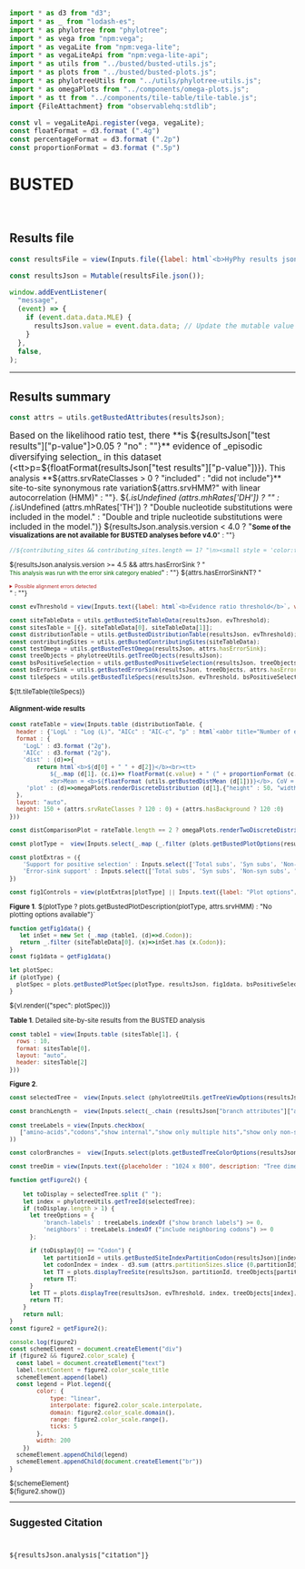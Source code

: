 ```js
import * as d3 from "d3";
import * as _ from "lodash-es";
import * as phylotree from "phylotree";
import * as vega from "npm:vega";
import * as vegaLite from "npm:vega-lite";
import * as vegaLiteApi from "npm:vega-lite-api";
import * as utils from "../busted/busted-utils.js";
import * as plots from "../busted/busted-plots.js";
import * as phylotreeUtils from "../utils/phylotree-utils.js";
import * as omegaPlots from "../components/omega-plots.js";
import * as tt from "../components/tile-table/tile-table.js";
import {FileAttachment} from "observablehq:stdlib";
```

```js
const vl = vegaLiteApi.register(vega, vegaLite);
const floatFormat = d3.format (".4g")
const percentageFormat = d3.format (".2p")
const proportionFormat = d3.format (".5p")
```

# BUSTED
<br>

## Results file

```js
const resultsFile = view(Inputs.file({label: html`<b>HyPhy results json:</b>`, accept: ".json", required: true}));
```

```js
const resultsJson = Mutable(resultsFile.json());
```

```js
window.addEventListener(
  "message",
  (event) => {
    if (event.data.data.MLE) {
      resultsJson.value = event.data.data; // Update the mutable value
    }
  },
  false,
);
```
<hr>

## Results summary

```js
const attrs = utils.getBustedAttributes(resultsJson);
```

<span style = 'font-size: 110%;'>Based on the likelihood ratio test, there **is ${resultsJson["test results"]["p-value"]>0.05 ? "no" : ""}** evidence of _episodic diversifying selection_ in this dataset (<tt>p=${floatFormat(resultsJson["test results"]["p-value"])}</tt>).
</span>This analysis **${attrs.srvRateClasses > 0 ? "included" : "did not include"}** site-to-site synonymous rate variation${attrs.srvHMM?" with linear autocorrelation (HMM)" : ""}. ${_.isUndefined (attrs.mhRates['DH']) ? "" : (_.isUndefined (attrs.mhRates['TH']) ? "Double nucleotide substitutions were included in the model." : "Double and triple nucleotide substitutions were included in the model.")}
${resultsJson.analysis.version < 4.0 ? "<small><b>Some of the visualizations are not available for BUSTED analyses before v4.0</b>" : ""} 

```js
//${contributing_sites && contributing_sites.length == 1? "\n><small style = 'color:firebrick'><i class='icon-fire icons'></i>Most of the statistical signal for episodic diversifying selection in this alignment is derived from a single codon site (**codon " + (1+contributing_sites[0])  + "**). This could be a sign of possible data quality issues, or outsized influence of a few substitutions, especially if they involve replacing multiple nucleotides along a short branch. You may want to examine the alignment at this site using BUSTED visualization tools, performing model-averaged inference, or rerunning the alignment with data at that site masked to confirm robustness of the result</small>" : ""} 
```

${resultsJson.analysis.version >= 4.5 && attrs.hasErrorSink ? "<br><small style = 'color:darkgreen'>This analysis was run with the error sink category enabled</small>" : ""}
${attrs.hasErrorSinkNT? "<details><summary style='background-color: 0xCCC; color: firebrick; font-size: 0.75em;'>Possible alignment errors detected</summary><span style='background-color: 0xCCC; color: darkorange; font-size: 0.75em;'>A " +proportionFormat (utils.getBustedErrorSinkRate ("Test")["proportion"]) + " fraction of the alignment (test branches" + (attrs.hasBackground ? ", and " + proportionFormat (utils.getBustedErrorSinkRate ("Background")["proportion"]) + " of background branches)"  : ")" ) + " was placed in the <b>error sink</b> rate class, meaning that misalignment or other data quality issues may be present. You may use exploratory plots and other components on this page to further explore this.</span></details>" : ""}

```js
const evThreshold = view(Inputs.text({label: html`<b>Evidence ratio threshold</b>`, value: "10", submit: "Update"}))
```

```js
const siteTableData = utils.getBustedSiteTableData(resultsJson, evThreshold);
const sitesTable = [{}, siteTableData[0], siteTableData[1]];
const distributionTable = utils.getBustedDistributionTable(resultsJson, evThreshold);
const contributingSites = utils.getBustedContributingSites(siteTableData);
const testOmega = utils.getBustedTestOmega(resultsJson, attrs.hasErrorSink);
const treeObjects = phylotreeUtils.getTreeObjects(resultsJson);
const bsPositiveSelection = utils.getBustedPositiveSelection(resultsJson, treeObjects, testOmega, attrs.hasErrorSink);
const bsErrorSink = utils.getBustedErrorSink(resultsJson, treeObjects, attrs.hasErrorSinkNT);
const tileSpecs = utils.getBustedTileSpecs(resultsJson, evThreshold, bsPositiveSelection, contributingSites);

```

<div>${tt.tileTable(tileSpecs)}</div>

#### Alignment-wide results

```js
const rateTable = view(Inputs.table (distributionTable, {
  header : {'LogL' : "Log (L)", "AICc" : "AIC-c", "p" : html`<abbr title="Number of estimated parameters">Params.</abbr`, "dist" : "Rate distribution", "plot" : "Rate plot"},
  format : {
    'LogL' : d3.format ("2g"),
    'AICc' : d3.format ("2g"),
    'dist' : (d)=>{
        return html`<b>${d[0] + " " + d[2]}</b><br><tt>
            ${_.map (d[1], (c,i)=> floatFormat(c.value) + " (" + proportionFormat (c.weight) + ") ")}
            <br>Mean = <b>${floatFormat (utils.getBustedDistMean (d[1]))}</b>, CoV = <b>${floatFormat (Math.sqrt (utils.getBustedDistVar (d[1]))/utils.getBustedDistMean (d[1]))}</b></tt>`},
     'plot' : (d)=>omegaPlots.renderDiscreteDistribution (d[1],{"height" : 50, "width" : 150, "scale" : "sqrt", "ref" : d[0].length == 0 ? [null] : [1]})
  },
  layout: "auto",
  height: 150 + (attrs.srvRateClasses ? 120 : 0) + (attrs.hasBackground ? 120 :0)
}))
```

```js
const distComparisonPlot = rateTable.length == 2 ? omegaPlots.renderTwoDiscreteDistributions (rateTable[0].dist[1],rateTable[1].dist[1],{"label" : {"chart" : rateTable[0].plot[0], "series" : [rateTable[0].dist[3],rateTable[1].dist[3]]}, "width" : 700, "height" : 120, "scale" : "sqrt", "margin" : {top: 5, right: 250, bottom: 30, left: 20}}) : "<small>Select exactly two distributions to plot a side-by-side comparison</small>"
```

```js
const plotType =  view(Inputs.select(_.map (_.filter (plots.getBustedPlotOptions(resultsJson, bsPositiveSelection), (d)=>d[1](resultsJson)), d=>d[0]),{label: html`<b>Plot type</b>`}))
```

```js
const plotExtras = ({
    'Support for positive selection' : Inputs.select(['Total subs', 'Syn subs', 'Non-syn subs', 'None'], {'label' : 'Circle size'} ),
    'Error-sink support' : Inputs.select(['Total subs', 'Syn subs', 'Non-syn subs', 'None'], {'label' : 'Circle size'} )
})
```

```js
const fig1Controls = view(plotExtras[plotType] || Inputs.text({label: "Plot options", value: "None", disabled: true}))
```

**Figure 1**. ${plotType ? plots.getBustedPlotDescription(plotType, attrs.srvHMM) : "No plotting options available"}`

```js
function getFig1data() {
   let inSet = new Set (_.map (table1, (d)=>d.Codon));
   return _.filter (siteTableData[0], (x)=>inSet.has (x.Codon));
}
const fig1data = getFig1data()
```

```js
let plotSpec;
if (plotType) {
  plotSpec = plots.getBustedPlotSpec(plotType, resultsJson, fig1data, bsPositiveSelection, bsErrorSink, evThreshold, attrs.srvHMM, treeObjects, attrs.testedBranchCount, fig1Controls)
}
```
<div>${vl.render({"spec": plotSpec})}</div>

**Table 1**. Detailed site-by-site results from the BUSTED analysis

```js
const table1 = view(Inputs.table (sitesTable[1], {
  rows : 10,
  format: sitesTable[0],
  layout: "auto",
  header: sitesTable[2]
}))
```

**Figure 2**.

```js
const selectedTree =  view(Inputs.select (phylotreeUtils.getTreeViewOptions(resultsJson, treeObjects), {size : 10, label: html`<b>Tree to view</b>`, placeholder : "Select partition / codon tree to view"}))
```

```js
const branchLength =  view(Inputs.select(_.chain (resultsJson["branch attributes"]["attributes"]).toPairs().filter (d=>d[1]["attribute type"] == "branch length").map (d=>d[0]).value(),{value: "unconstrained", label: html`<b>Branch length </b>`}))
```

```js
const treeLabels = view(Inputs.checkbox(
   ["amino-acids","codons","show internal","show only multiple hits","show only non-synonymous changes","sequence names","align tips","include neighboring codons","show branch labels"],{"value" : ["amino-acids","align tips"], label: html`<b>Tree labels</b>` }
))
```

```js
const colorBranches =  view(Inputs.select(plots.getBustedTreeColorOptions(resultsJson, treeObjects),{value: "Support for selection", label: html`<b>Color branches </b>`}))
```

```js
const treeDim = view(Inputs.text({placeholder : "1024 x 800", description: "Tree dimension (height x width in pixels), leave blank to auto-scale", submit: "Resize"}))
```

```js
function getFigure2() {
    
    let toDisplay = selectedTree.split (" ");
    let index = phylotreeUtils.getTreeId(selectedTree);
    if (toDisplay.length > 1) {
      let treeOptions = {  
          'branch-labels' : treeLabels.indexOf ("show branch labels") >= 0,
          'neighbors' : treeLabels.indexOf ("include neighboring codons") >= 0
      };
      
      if (toDisplay[0] == "Codon") {  
          let partitionId = utils.getBustedSiteIndexPartitionCodon(resultsJson)[index][0]-1;
          let codonIndex = index - d3.sum (attrs.partitionSizes.slice (0,partitionId));
          let TT = plots.displayTreeSite(resultsJson, partitionId, treeObjects[partitionId], codonIndex, treeOptions, treeDim, treeLabels, branchLength, colorBranches, attrs.partitionSizes, testOmega, attrs.hasErrorSink);
          return TT;
      } 
      let TT = plots.displayTree(resultsJson, evThreshold, index, treeObjects[index], treeOptions, treeDim, treeLabels, branchLength, colorBranches, testOmega, attrs.hasErrorSink);
      return TT;
    }
    return null;
}
const figure2 = getFigure2();
```

```js
console.log(figure2)
const schemeElement = document.createElement("div")
if (figure2 && figure2.color_scale) {
  const label = document.createElement("text")
  label.textContent = figure2.color_scale_title
  schemeElement.append(label)
  const legend = Plot.legend({
        color: {
            type: "linear",
            interpolate: figure2.color_scale.interpolate,
            domain: figure2.color_scale.domain(),
            range: figure2.color_scale.range(),
            ticks: 5
        },
        width: 200
    })
  schemeElement.appendChild(legend)
  schemeElement.appendChild(document.createElement("br"))
}
```
<div id="legend">${schemeElement}</div>
<link rel=stylesheet href='https://cdn.jsdelivr.net/npm/phylotree@0.1/phylotree.css'>
<div id="tree_container">${figure2.show()}</div>

<hr>

## Suggested Citation

<br>
<p><tt>${resultsJson.analysis["citation"]}</tt></p>